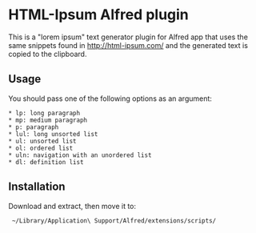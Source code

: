 HTML-Ipsum Alfred plugin
=======================

This is a "lorem ipsum" text generator plugin for Alfred app that uses the
same snippets found in http://html-ipsum.com/ and the generated text is
copied to the clipboard.

Usage
-----

You should pass one of the following options as an argument:

	* lp: long paragraph
	* mp: medium paragraph
	* p: paragraph
	* lul: long unsorted list
	* ul: unsorted list
	* ol: ordered list
	* uln: navigation with an unordered list
	* dl: definition list

Installation
-----------

Download and extract, then move it to:
	
	 ~/Library/Application\ Support/Alfred/extensions/scripts/
